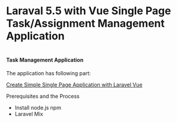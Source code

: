 <h1>Laraval 5.5 with Vue Single Page Task/Assignment Management Application<h1>
<h4>Task Management Application</h4>

The application has following part:

<a href="https://www.cloudways.com/blog/laravel-vue-single-page-app/">Create Simple Single Page Application with Laravel Vue</a>


Prerequisites and the Process
<ul>
  <li>Install node.js npm </li>
  <li>Laravel Mix</li>
</ul>
